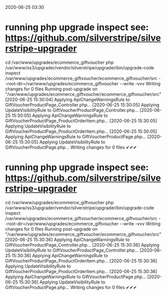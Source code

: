 2020-06-25 03:30

# running php upgrade inspect see: https://github.com/silverstripe/silverstripe-upgrader
cd /var/www/upgrades/ecommerce_giftvoucher
php /var/www/ss3/upgrader/vendor/silverstripe/upgrader/bin/upgrade-code inspect /var/www/upgrades/ecommerce_giftvoucher/ecommerce_giftvoucher/src  --root-dir=/var/www/upgrades/ecommerce_giftvoucher --write -vvv
Writing changes for 0 files
Running post-upgrade on "/var/www/upgrades/ecommerce_giftvoucher/ecommerce_giftvoucher/src"
[2020-06-25 15:30:04] Applying ApiChangeWarningsRule to GiftVoucherProductPage_Controller.php...
[2020-06-25 15:30:05] Applying UpdateVisibilityRule to GiftVoucherProductPage_Controller.php...
[2020-06-25 15:30:05] Applying ApiChangeWarningsRule to GiftVoucherProductPage_ProductOrderItem.php...
[2020-06-25 15:30:05] Applying UpdateVisibilityRule to GiftVoucherProductPage_ProductOrderItem.php...
[2020-06-25 15:30:05] Applying ApiChangeWarningsRule to GiftVoucherProductPage.php...
[2020-06-25 15:30:05] Applying UpdateVisibilityRule to GiftVoucherProductPage.php...
Writing changes for 0 files
✔✔✔
# running php upgrade inspect see: https://github.com/silverstripe/silverstripe-upgrader
cd /var/www/upgrades/ecommerce_giftvoucher
php /var/www/ss3/upgrader/vendor/silverstripe/upgrader/bin/upgrade-code inspect /var/www/upgrades/ecommerce_giftvoucher/ecommerce_giftvoucher/src  --root-dir=/var/www/upgrades/ecommerce_giftvoucher --write -vvv
Writing changes for 0 files
Running post-upgrade on "/var/www/upgrades/ecommerce_giftvoucher/ecommerce_giftvoucher/src"
[2020-06-25 15:30:36] Applying ApiChangeWarningsRule to GiftVoucherProductPage_Controller.php...
[2020-06-25 15:30:36] Applying UpdateVisibilityRule to GiftVoucherProductPage_Controller.php...
[2020-06-25 15:30:36] Applying ApiChangeWarningsRule to GiftVoucherProductPage_ProductOrderItem.php...
[2020-06-25 15:30:36] Applying UpdateVisibilityRule to GiftVoucherProductPage_ProductOrderItem.php...
[2020-06-25 15:30:36] Applying ApiChangeWarningsRule to GiftVoucherProductPage.php...
[2020-06-25 15:30:36] Applying UpdateVisibilityRule to GiftVoucherProductPage.php...
Writing changes for 0 files
✔✔✔